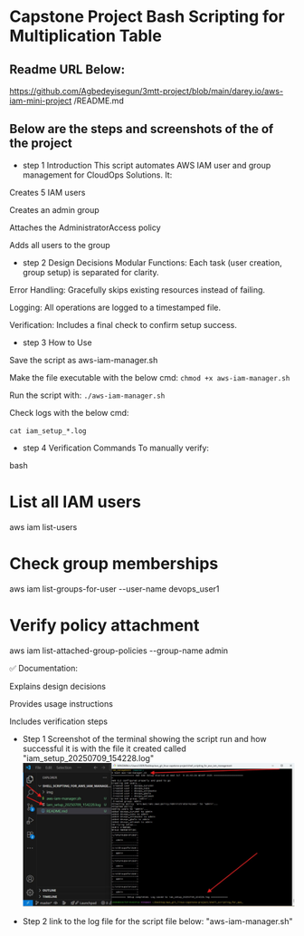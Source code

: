 #   Capstone Project Bash Scripting for Multiplication Table 


## Readme URL Below: 

https://github.com/Agbedeyisegun/3mtt-project/blob/main/darey.io/aws-iam-mini-project
/README.md


## Below are the steps and screenshots of the of the project



- step 1 Introduction
This script automates AWS IAM user and group management for CloudOps Solutions. It:

Creates 5 IAM users

Creates an admin group

Attaches the AdministratorAccess policy

Adds all users to the group

- step 2  Design Decisions
Modular Functions: Each task (user creation, group setup) is separated for clarity.

Error Handling: Gracefully skips existing resources instead of failing.

Logging: All operations are logged to a timestamped file.

Verification: Includes a final check to confirm setup success.

- step 3 How to Use

Save the script as aws-iam-manager.sh

Make the file executable with the below cmd:
`chmod +x aws-iam-manager.sh`

Run the script with:
`./aws-iam-manager.sh`


Check logs with the below cmd:

`cat iam_setup_*.log`


- step 4 Verification Commands
To manually verify:

bash
# List all IAM users
aws iam list-users

# Check group memberships
aws iam list-groups-for-user --user-name devops_user1

# Verify policy attachment
aws iam list-attached-group-policies --group-name admin



✅ Documentation:

Explains design decisions

Provides usage instructions

Includes verification steps


- Step 1 
Screenshot of the terminal showing the script run and how successful it is with the file it created called "iam_setup_20250709_154228.log" 
![user devops script](img\step1-script-run-successfully.jpg)



- Step 2
link to the log file for the script file below:
"aws-iam-manager.sh"